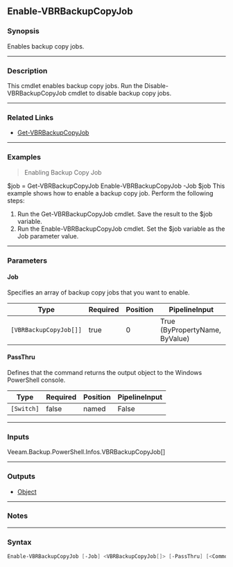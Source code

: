 Enable-VBRBackupCopyJob
-----------------------

### Synopsis
Enables backup copy jobs.

---

### Description

This cmdlet enables backup copy jobs.
Run the Disable-VBRBackupCopyJob cmdlet to disable backup copy jobs.

---

### Related Links
* [Get-VBRBackupCopyJob](Get-VBRBackupCopyJob)

---

### Examples
> Enabling Backup Copy Job

$job = Get-VBRBackupCopyJob
Enable-VBRBackupCopyJob -Job $job
This example shows how to enable a backup copy job.
Perform the following steps:
1. Run the Get-VBRBackupCopyJob cmdlet. Save the result to the $job variable.
2. Run the Enable-VBRBackupCopyJob cmdlet. Set the $job variable as the Job parameter value.

---

### Parameters
#### **Job**
Specifies an array of backup copy jobs that you want to enable.

|Type                  |Required|Position|PipelineInput                 |
|----------------------|--------|--------|------------------------------|
|`[VBRBackupCopyJob[]]`|true    |0       |True (ByPropertyName, ByValue)|

#### **PassThru**
Defines that the command returns the output object to the Windows PowerShell console.

|Type      |Required|Position|PipelineInput|
|----------|--------|--------|-------------|
|`[Switch]`|false   |named   |False        |

---

### Inputs
Veeam.Backup.PowerShell.Infos.VBRBackupCopyJob[]

---

### Outputs
* [Object](https://learn.microsoft.com/en-us/dotnet/api/System.Object)

---

### Notes

---

### Syntax
```PowerShell
Enable-VBRBackupCopyJob [-Job] <VBRBackupCopyJob[]> [-PassThru] [<CommonParameters>]
```
